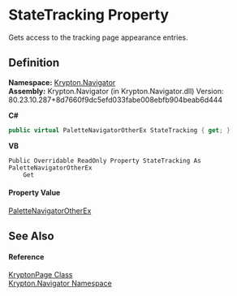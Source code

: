 # StateTracking Property


Gets access to the tracking page appearance entries.



## Definition
**Namespace:** <a href="a21ac074-d119-3dc6-bd1c-d3a12c0128bc.md">Krypton.Navigator</a>  
**Assembly:** Krypton.Navigator (in Krypton.Navigator.dll) Version: 80.23.10.287+8d7660f9dc5efd033fabe008ebfb904beab6d444

**C#**
``` C#
public virtual PaletteNavigatorOtherEx StateTracking { get; }
```
**VB**
``` VB
Public Overridable ReadOnly Property StateTracking As PaletteNavigatorOtherEx
	Get
```



#### Property Value
<a href="c25808f9-c4fe-1abb-b795-6ad667daee50.md">PaletteNavigatorOtherEx</a>

## See Also


#### Reference
<a href="6152055e-8626-d35d-405b-6d965a03471a.md">KryptonPage Class</a>  
<a href="a21ac074-d119-3dc6-bd1c-d3a12c0128bc.md">Krypton.Navigator Namespace</a>  
